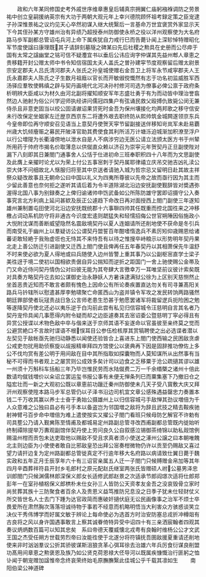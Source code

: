 <!-- { "loadSidebar": true } -->
　　政和六年某同修国史考外戚世序维章惠皇后辅真宗拥翼仁庙躬襁褓调防之劳景祐中创立皇嗣援纳英宗有大功于两朝大观元年上幸兴德院顾怀祖考録定策之臣宠逮子孙深惟景祐之议灼见天心卒然初谋入继大统繄后一言基命万世宜褒赏外家显示天下今其侄孙某方守雄州治有异绩乃超授泰州防御使永桥之役以洋州观察使为大名府路马歩军副都总管诏屯兵河上命下属疾犹自力戒行巳而告薨讣闻上深轸悼特赠昭化军节度使諡曰康理既其子请辞刻墓隧之碑某曰先后社稷之勲具在史册而公尽瘁于国有太常之諡幽堂之铭可信不疑灋宜书以垂后公讳应询字仲谋其先益州郫人章恵之贵移籍开封公赠太师中书令知信宿国太夫人盖氏之曽孙建寜节度观察留后赠太尉景宗安定郡夫人吕氏清河郡夫人张氏之孙皇城使赠右金吾卫上将军永节咸寜郡夫人王氏永嘉郡夫人陈氏之子生数月祖廕以官长而开敏俶傥慨然有志于功名初监威胜军西汤驿应羣牧使韩缜之辟与契丹画境代北河决孙村修河司选为僚事必俾公禀于政府条析明辨大臣咸以为材久由河北副将擢知顺安军年志盛壮勇于有为而动皆中理治誉翕然边人驰射为俗公兴学迎师执经讲问儒冠四集户有弦诵民救父殴搏仇致毙公闵无兼侍杀且非意吏固当以绞公固请谳诏果贷死时金吾为保州壤接化均两邦歌之移守信安未行改保定坐姻家左迁歴京西京东二将遭外艰去职终防从熙帅筑金城闗遂领京东兵今皇帝即位再守顺安召见语当上意契丹使贺天寜节留副接送伴移知岢岚军未赴易覇州歳大饥倾廥赈之募民开陂泽官助其费使食其利所活万计塘泺迫城渐加积潦至浮户以行公増隄为长衢濬傍地以泄水自是人不病涉穷边无医公请立法颁太医方书于州辇所用药于帅府市揭名价取薄息以供僦直众赖以济召为崇寜元年贺契丹正旦副使陛对漏下八刻即其日兼閤门通事舍人公恬于仕进初命三班奉职积四十八年而为文思副使及此膺上亲擢时论尤以为荣上付公五事宻刺于契丹属耶律禧立庆吊交驰吉凶礼渎公崇大体不问细故北人惬服归将至其中京送者请驰入城为哲宗忌又留明日赴其故主祥祭众疑改故事且无朝命公曰中国以礼义为四夷所尊彼以先帝之故而亟行因为其主而少留此善意也奈何拒之遂听其请后着为令半道除湖北沿边安抚副使觐辞皆对奬遇弥渥得北国八事为别録奏之上俾归谕诸帅申饬武备如公所陈防雄守罢即诏摄守公入奏事究言北方利病上延问甚欵及辰正公遽趋下命改日再对面授西上閤门副使三年遂知雄州兼制置屯田使河北沿边安抚既统郡十六事聨四帅其任既重而控北国徃来之冲移檄占词动系机防守将非通古今识度宏逺则虣猛失和轻懦招侮公世官朔陲因俗施政小大悦附沈谋而善断威望隐然名震敌境契丹以夏人连姻请所还削地使不获命是冬引兵而南受礼于幽州上以羣疑访公公谓契丹盟誓百年酣嗜惰逸兵不素厉矧仰歳赐恩给诸蕃讵敢轻絶于我殆虚诳也无恃其不来恃吾有以待之惟搜卒峙粮示以形势明年契丹果北走上善公防迁引进副使又迁西上閤门使且俾再任五年春契丹以其相萧保先牛温舒不时来使必欲为夏人得地或曰兵随使入边州皆警上重其事乃以公副枢宻直学士梁子美徃迓于境二使初以国相欲贵倨自异公揣知而逆折之距国门一舍上驰使赐公金帯及门又命近侍问契丹情伪公对曰彼无能为其夸肆大言徼幸万一耳唯坚前议彼计索矣既对具奏方略契丹讫去如公谋御史治永静妖人方暑诛逮满狱公徐为上区别天慈恻然止坐首恶贵近知而不敢言者颇有愧色上因命公有所论奏疾置直达勿关有司寻兼髙阳关路兵马钤辖所以慰遣甚厚李勉啸聚亡命匿西山为盗并镇令军攻之发民转饷两路骚然朝廷罪部使者玩冦责战日急公言师老患生恐甚于勉愿罢诸军将裁留逻兵扼险困之勉等遂降契丹使北还必以夷乐逆于白沟前此尝有私见归信容城令汪慈明自言其名者乃契丹宠伶具闻几事愿得内附令疑而却之边臣遽奏其去宻诏委公暨慈明丁寜必得且有异赏公授谍以术物色敌中卒与偕来送于京师其语不妄遂命以官虽彼至亲终莫之觉而公避赏絶口不言故时谍语不根悮耳目公参伍检核厚其赏犒聘使之出必选谍者潜以左契见于敌帐亟先驰归动静悉以闻使还验皆合上喜进东上閤门使西输之民困敌贪虐公戒吏勿扰用助侦察旋以觇报精审拜四方馆使公以褒典再下因是固辞推功僚佐上多公不伐均赏有差公明于用间敌在目中其所指取如探囊物而人莫知谋所从出然事有当秘不可得而书者观上之屡赏则公成效多矣计司以边食之乏移粟于沧公疏擿其谬以雄一州须十万斛科车括船三年乃毕岂惟民劳而水陆僦费二万一千余缗槩之诸州十倍此数请均僦钱増价以籴诏立罢运玺书报公事有未便无惮条列巳而粟集塞下乃撤旧仓之隘宏壮而一新之大观初公既以章恵前功躐迁秦州防御使未几天子受八寳敷大庆又拜汧州观察使陞本路马步军总管仍以子泽书沿边司机宜文章公感殊遇益罄忠力奏置本钱二千万收其赢以养士士奋于勇始公摄雄州上以归信容城弓手敌惮其劲议増倍为千人众意难之公独曰县必有弓手本以备盗岂为邻国増之敌将为辞且武技之精去鞍疾驰射神臂弓百步命中増倍为难上遣使按实又擢公子閤门看班只候母防乞解官不许勅有司具塟公乃请入觐兾陈至情甫及都城易定州路副总管寻改西甫副都总管既内徙始听终制禫除提举万夀观副馆伴契丹使上劳问良久公自叙感泣锡御茶绮锦以助私觌馆例赐温州柑而贡包未达吏取他以赐敌不受且求真者须小使送之涿州公譲之曰本朝唯餽北主则边臣为小使使者敢自比邪敌皇恐出拜公宻奏柑微物仍许以贡至仍赐敌又喜过望力请扞边复为定州路副都总管徙真定不行逾年移大名府路以病请致仕翼日薨于魏实政和五年正月壬辰享年六十有三诏官亲属五人迁一子閤门只候赙赠金帛加等其年四月辛酉葬祥符县开封乡毛郎村之原元配赵氏继室两张氏皆赠硕人祔公墓男泽忠训郎閤门只候渊儒林郎深保义郎女长适修武郎赵景之次适承节郎阎璟次适将仕郎郑彭年一在室孙植梠保义郎栱朴未仕女孙三人皆防公天资孝友金吾之没哀毁骨立家时尚贫葬其族十三防聚食者百余人及贵恩义益笃推防兄息没之日季子犹未仕轻财仗义所交皆世名人士去门下踵为达官政简而惠破奸擿伏庭无讼民画像事之治军不烦士卒畏爱所在肃然胸次落落坦诚待物于事若不经意而机略明悟当大利害众方骇惑谈笑立决仪干秀伟博学而好属文敏于辨论上每命使必为选首方时治安防塞总戎折冲樽爼有古良将之风以身许国遇事敢言上察其诚眷倚特异受中诏四十有三亲洒宸翰者四观其奏议炳炳数百篇可以知其忠矣　系曰帝德天覆威懐北戎粤有良翰时维杨公公才文武王国之杰受任朔方世载劳烈帝曰汝能徃使于北遂分将符镇抚吾圉敌援夏重请还削地使来非时汹汹羣议公折其骄彼谋斯沮狼贪革心弭耳徐去治雄六年兵厉食衍谋良削盟功髙用间章恵之勲褒恩及族乃如公贤克荷恩禄大伾导河以既属疾慷慨治行匪躬之恤讣闻于朝宠赠加諡惟帝念终哀荣终始毛原膴膴繄此佳城公乎千载其凛如生
　　南阳伯梁公神道碑
